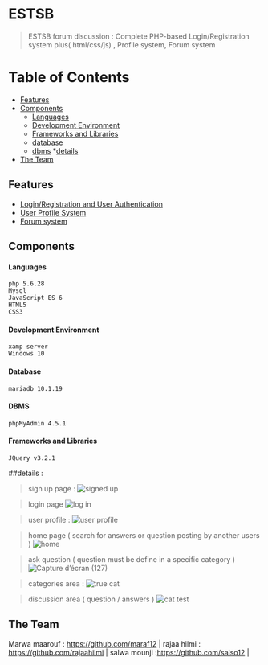 # ESTSB 
> ESTSB forum discussion : Complete PHP-based Login/Registration system plus( html/css/js) , Profile system, Forum system 
# Table of Contents
* [Features](#Features)
* [Components](#Components)
  * [Languages](#Languages)
  * [Development Environment](#Development-Environment)
  * [Frameworks and Libraries](#Frameworks-and-Libraries)
  * [database](#databse)
  * [dbms](#dbms)
*[details](#details) 
* [The Team](#the-team)

## Features
* [Login/Registration and User Authentication](#Login-Registration-and-User-Authentication)
* [User Profile System](#user-profile-system)
* [Forum system](#management-systems)
## Components

#### Languages
```
php 5.6.28
Mysql
JavaScript ES 6
HTML5
CSS3
```
#### Development Environment
```
xamp server 
Windows 10
```

#### Database
```
mariadb 10.1.19
```

#### DBMS
```
phpMyAdmin 4.5.1
```
#### Frameworks and Libraries
```
JQuery v3.2.1
```
##details : 
> sign up page :
![signed up](https://user-images.githubusercontent.com/80293557/146613528-6b6a540f-e5a1-4b83-a38d-d116cda6a073.jpeg)

> login page 
![log in](https://user-images.githubusercontent.com/80293557/146613579-afbbca82-5e44-4556-a489-0a3cf6d63a76.jpeg)

> user profile :
![user profile](https://user-images.githubusercontent.com/80293557/146613611-24890827-baf2-4573-a9bf-bdd64634f763.jpeg)

>home page ( search for answers or question posting by another users )
 ![home](https://user-images.githubusercontent.com/80293557/146613670-092bbacf-ae7a-4962-8b4c-a8834770cd57.PNG)
  
> ask question ( question must be define in a specific category ) 
![Capture d’écran (127)](https://user-images.githubusercontent.com/80293557/146613871-d89a3495-7f94-450f-9729-ac5180664171.png)


> categories area :
![true cat](https://user-images.githubusercontent.com/80293557/146613938-2039035f-f9ab-4c1a-a9cb-5fe9c67e87aa.PNG)

> discussion area ( question / answers ) 
![cat test](https://user-images.githubusercontent.com/80293557/146614246-18a2568e-2b0d-45df-bd83-9d88c65fad8e.PNG)


## The Team
Marwa maarouf : https://github.com/maraf12 |
rajaa hilmi : https://github.com/rajaahilmi |
salwa mounji :https://github.com/salso12  |

